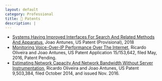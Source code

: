 ```yaml
---
layout: default
category: Professional
title: 🪪 Patents
description: |
---
```


- [Systems Having Improved Interfaces For Search And Related Methods And Apparatus](https://www.entelo.com/wp-content/uploads/2018/04/Entelo_Insights_DS.pdf), Joao Antunes, US Patent (Provisional), 2018
- [Monitoring Voice-Over-IP Performance Over The Internet](https://www.thousandeyes.com/press-releases/voip-monitoring-general-availability), Ricardo Oliveira and Joao Antunes, US Patent Application 15/153,642, filed May, 2016, Patent Pending.
- [Estimating Network Capacity And Network Bandwidth Without Server Instrumentation](http://patft1.uspto.gov/netacgi/nph-Parser?patentnumber=9503384), Ricardo Oliveira and Joao Antunes, US Patent 9,503,384, filed October 2014, and issued Nov. 2016.

